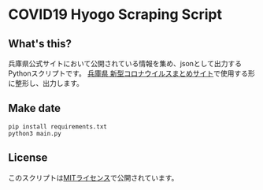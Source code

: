 # COVID19 Hyogo Scraping Script

## What's this?
兵庫県公式サイトにおいて公開されている情報を集め、jsonとして出力するPythonスクリプトです。
[兵庫県 新型コロナウイルスまとめサイト](https://stop-covid19-hyogo.org/)で使用する形に整形し、出力します。

## Make date
```shell script
pip install requirements.txt
python3 main.py
```

## License
このスクリプトは[MITライセンス](LICENSE)で公開されています。